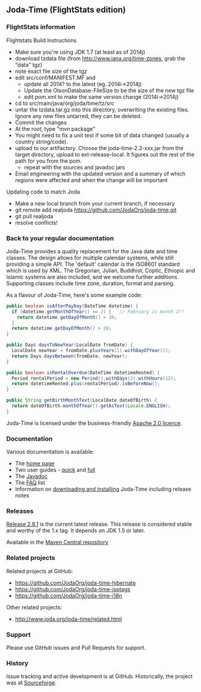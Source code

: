 Joda-Time (FlightStats edition)
---------

### FlightStats information

Flightstats Build Instructions
- Make sure you're using JDK 1.7 (at least as of 2014j)
- download tzdata file (from http://www.iana.org/time-zones, grab the "data" tgz)
- note exact file size of the tgz
- edit src/conf/MANIFEST.MF and
  - update all 2014? to the latest (eg. 2014i->2014j)
  - Update the OlsonDatabase-FileSize to be the size of the new tgz file
  - edit pom.xml to make the same version change (2014i->2014j)
- cd to src/main/java/org/joda/time/tz/src
- untar the tzdata.tar.gz into this directory, overwriting the existing files. Ignore any new files untarred, they can be deleted.
- Commit the changes
- At the root, type "mvn package"
- You might need to fix a unit test if some bit of data changed (usually a country string/code).
- upload to our artifactory. Choose the joda-time-2.2-xxx.jar from the target directory, upload to ext-release-local. It figures out the rest of the path for you from the pom.
  - repeat with the sources and javadoc jars
- Email engineering with the updated version and a summary of which regions were affected and when the change will be important

Updating code to match Joda
- Make a new local branch from your current branch, if necessary
- git remote add realjoda https://github.com/JodaOrg/joda-time.git
- git pull realjoda <branch in real joda>
- resolve conflicts!

### Back to your regular documentation

Joda-Time provides a quality replacement for the Java date and time classes.
The design allows for multiple calendar systems, while still providing a simple API.
The 'default' calendar is the ISO8601 standard which is used by XML.
The Gregorian, Julian, Buddhist, Coptic, Ethiopic and Islamic systems are also included, and we welcome further additions.
Supporting classes include time zone, duration, format and parsing. 

As a flavour of Joda-Time, here's some example code:

```java
public boolean isAfterPayDay(DateTime datetime) {
  if (datetime.getMonthOfYear() == 2) {   // February is month 2!!
    return datetime.getDayOfMonth() > 26;
  }
  return datetime.getDayOfMonth() > 28;
}

public Days daysToNewYear(LocalDate fromDate) {
  LocalDate newYear = fromDate.plusYears(1).withDayOfYear(1);
  return Days.daysBetween(fromDate, newYear);
}

public boolean isRentalOverdue(DateTime datetimeRented) {
  Period rentalPeriod = new Period().withDays(2).withHours(12);
  return datetimeRented.plus(rentalPeriod).isBeforeNow();
}

public String getBirthMonthText(LocalDate dateOfBirth) {
  return dateOfBirth.monthOfYear().getAsText(Locale.ENGLISH);
}
```

Joda-Time is licensed under the business-friendly [Apache 2.0 licence](http://www.joda.org/joda-time/license.html).


### Documentation
Various documentation is available:

* The [home page](http://www.joda.org/joda-time/)
* Two user guides - [quick](http://www.joda.org/joda-time/quickstart.html) and [full](http://www.joda.org/joda-time/userguide.html)
* The [Javadoc](http://www.joda.org/joda-time/apidocs/index.html)
* The [FAQ](http://www.joda.org/joda-time/faq.html) list
* Information on [downloading and installing](http://www.joda.org/joda-time/installation.html) Joda-Time including release notes


### Releases
[Release 2.8.1](http://www.joda.org/joda-time/download.html) is the current latest release.
This release is considered stable and worthy of the 1.x tag.
It depends on JDK 1.5 or later.

Available in the [Maven Central repository](http://search.maven.org/#artifactdetails|joda-time|joda-time|2.8.1|jar)


### Related projects
Related projects at GitHub:
- https://github.com/JodaOrg/joda-time-hibernate
- https://github.com/JodaOrg/joda-time-jsptags
- https://github.com/JodaOrg/joda-time-i18n

Other related projects:
- http://www.joda.org/joda-time/related.html


### Support
Please use GitHub issues and Pull Requests for support.


### History
Issue tracking and active development is at GitHub.
Historically, the project was at [Sourceforge](https://sourceforge.net/projects/joda-time/).
